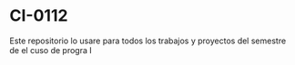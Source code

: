 # CI-0112
Este repositorio lo usare para todos los trabajos y proyectos del semestre de el cuso de progra I 
